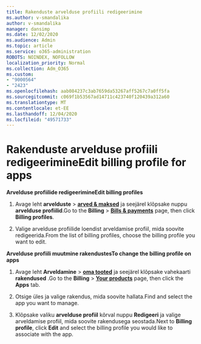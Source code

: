 ```yaml
---
title: Rakenduste arvelduse profiili redigeerimine
ms.author: v-smandalika
author: v-smandalika
manager: dansimp
ms.date: 12/02/2020
ms.audience: Admin
ms.topic: article
ms.service: o365-administration
ROBOTS: NOINDEX, NOFOLLOW
localization_priority: Normal
ms.collection: Adm_O365
ms.custom:
- "9000564"
- "2423"
ms.openlocfilehash: aab084237c3ab7659da53267aff5267c7a0ff5fa
ms.sourcegitcommit: c069f1b53567ad14711c423740f120439a312a60
ms.translationtype: MT
ms.contentlocale: et-EE
ms.lasthandoff: 12/04/2020
ms.locfileid: "49571733"
---
```

# <a name="edit-billing-profile-for-apps"></a><span data-ttu-id="65058-102">Rakenduste arvelduse profiili redigeerimine</span><span class="sxs-lookup"><span data-stu-id="65058-102">Edit billing profile for apps</span></span>

<span data-ttu-id="65058-103">**Arvelduse profiilide redigeerimine**</span><span class="sxs-lookup"><span data-stu-id="65058-103">**Edit billing profiles**</span></span>

1. <span data-ttu-id="65058-104">Avage leht **arvelduste**  >  **[arved & maksed](https://go.microsoft.com/fwlink/p/?linkid=848039)** ja seejärel klõpsake nuppu **arvelduse profiilid**.</span><span class="sxs-lookup"><span data-stu-id="65058-104">Go to the **Billing** > **[Bills & payments](https://go.microsoft.com/fwlink/p/?linkid=848039)** page, then click **Billing profiles**.</span></span>

2. <span data-ttu-id="65058-105">Valige arvelduse profiilide loendist arveldamise profiil, mida soovite redigeerida.</span><span class="sxs-lookup"><span data-stu-id="65058-105">From the list of billing profiles, choose the billing profile you want to edit.</span></span>

<span data-ttu-id="65058-106">**Arvelduse profiili muutmine rakendustes**</span><span class="sxs-lookup"><span data-stu-id="65058-106">**To change the billing profile on apps**</span></span>

1. <span data-ttu-id="65058-107">Avage leht **Arveldamine**  >  **[oma tooted](https://go.microsoft.com/fwlink/p/?linkid=842054)** ja seejärel klõpsake vahekaarti **rakendused** .</span><span class="sxs-lookup"><span data-stu-id="65058-107">Go to the **Billing** > **[Your products](https://go.microsoft.com/fwlink/p/?linkid=842054)** page, then click the **Apps** tab.</span></span>

2. <span data-ttu-id="65058-108">Otsige üles ja valige rakendus, mida soovite hallata.</span><span class="sxs-lookup"><span data-stu-id="65058-108">Find and select the app you want to manage.</span></span>  

3. <span data-ttu-id="65058-109">Klõpsake valiku **arvelduse profiil** kõrval nuppu **Redigeeri** ja valige arveldamise profiil, mida soovite rakendusega seostada.</span><span class="sxs-lookup"><span data-stu-id="65058-109">Next to **Billing profile**, click **Edit** and select the billing profile you would like to associate with the app.</span></span>